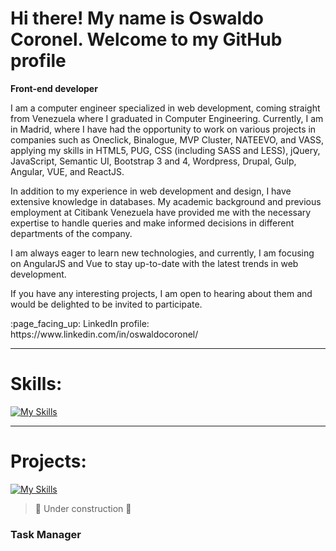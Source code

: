 # Hi there! My name is Oswaldo Coronel. Welcome to my GitHub profile
**Front-end developer**

I am a computer engineer specialized in web development, coming straight from Venezuela where I graduated in Computer Engineering. Currently, I am in Madrid, where I have had the opportunity to work on various projects in companies such as Oneclick, Binalogue, MVP Cluster, NATEEVO, and VASS, applying my skills in HTML5, PUG, CSS (including SASS and LESS), jQuery, JavaScript, Semantic UI, Bootstrap 3 and 4, Wordpress, Drupal, Gulp, Angular, VUE, and ReactJS.

In addition to my experience in web development and design, I have extensive knowledge in databases. My academic background and previous employment at Citibank Venezuela have provided me with the necessary expertise to handle queries and make informed decisions in different departments of the company.

I am always eager to learn new technologies, and currently, I am focusing on AngularJS and Vue to stay up-to-date with the latest trends in web development.

If you have any interesting projects, I am open to hearing about them and would be delighted to be invited to participate.

<p>:page_facing_up: LinkedIn profile: https://www.linkedin.com/in/oswaldocoronel/</p>

------------------------------------------------------------------

# Skills:

[![My Skills](https://skills.thijs.gg/icons?i=html,css,js,jquery,git,gulp,pug,bootstrap,vue,react,angular,ts,vscode,mysql,php)](https://www.linkedin.com/in/oswaldocoronel/details/skills/)

------------------------------------------------------------------

# Projects:

[![My Skills](https://skills.thijs.gg/icons?i=vue)](https://github.com/oswaldoc86/task-manager) 
  > 🚧 Under construction 🚧 
### Task Manager
